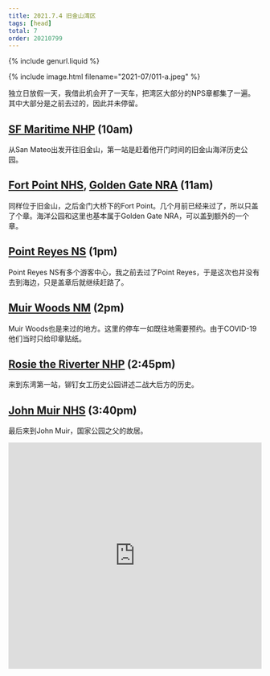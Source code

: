 ```yaml
---
title: 2021.7.4 旧金山湾区
tags: [head]
total: 7
order: 20210799
---
```


{% include genurl.liquid %}

{% include image.html filename="2021-07/011-a.jpeg" %}

独立日放假一天，我借此机会开了一天车，把湾区大部分的NPS章都集了一遍。其中大部分是之前去过的，因此并未停留。

## [SF Maritime NHP]({{arr[0]}}) (10am)

从San Mateo出发开往旧金山，第一站是赶着他开门时间的旧金山海洋历史公园。

## [Fort Point NHS]({{arr[1]}}), [Golden Gate NRA]({{arr[2]}}) (11am)

同样位于旧金山，之后金门大桥下的Fort Point。几个月前已经来过了，所以只盖了个章。海洋公园和这里也基本属于Golden Gate NRA，可以盖到额外的一个章。

## [Point Reyes NS]({{arr[3]}}) (1pm)

Point Reyes NS有多个游客中心，我之前去过了Point Reyes，于是这次也并没有去到海边，只是盖章后就继续赶路了。

## [Muir Woods NM]({{arr[4]}}) (2pm)

Muir Woods也是来过的地方。这里的停车一如既往地需要预约。由于COVID-19他们当时只给印章贴纸。

## [Rosie the Riverter NHP]({{arr[5]}}) (2:45pm)

来到东湾第一站，铆钉女工历史公园讲述二战大后方的历史。

## [John Muir NHS]({{arr[6]}}) (3:40pm)

最后来到John Muir，国家公园之父的故居。

<iframe src="https://www.google.com/maps/embed?pb=!1m64!1m12!1m3!1d403499.68850325985!2d-122.74517699946902!3d37.805473596429906!2m3!1f0!2f0!3f0!3m2!1i1024!2i768!4f13.1!4m49!3e0!4m5!1s0x808f9e60efa95545%3A0xfd8efcf42dcc1ba7!2sSan%20Mateo%2C%20CA!3m2!1d37.5629917!2d-122.32552539999999!4m5!1s0x808580e1a8edb3ed%3A0xb71a9f534658cd95!2sSan%20Francisco%20Maritime%20National%20Historical%20Park%2C%20San%20Francisco%2C%20CA!3m2!1d37.807742999999995!2d-122.42415!4m5!1s0x808586ea2d51f4fd%3A0x7fed369d97026b39!2sFort%20Point%20National%20Historic%20Site%2C%20Marine%20Drive%2C%20San%20Francisco%2C%20CA!3m2!1d37.810611699999995!2d-122.47708999999999!4m5!1s0x8085c6af0224d5bf%3A0xf40da9f4a8fac6ab!2sBear%20Valley%20Visitor%20Center%2C%20Bear%20Valley%20Visitor%20Center%2C%20Bear%20Valley%20Visitor%20Center%20Access%20Road%2C%20Point%20Reyes%20Station%2C%20CA!3m2!1d38.041058199999995!2d-122.8002121!4m5!1s0x8085903936e29ad5%3A0xe31e5d81fcb8ae37!2sMuir%20Woods%20Visitor%20Center%2C%20Muir%20Woods%20Road%2C%20Mill%20Valley%2C%20CA!3m2!1d37.8928503!2d-122.57249789999999!4m5!1s0x8085787eb1401a3d%3A0xc760a8c36ff6686a!2sRosie%20the%20Riveter%20National%20Historical%20Park%2C%20Harbour%20Way%20South%20%233000%2C%20Richmond%2C%20CA!3m2!1d37.9097083!2d-122.3572222!4m5!1s0x8085650aee9f272d%3A0x5368373faad47a63!2sJohn%20Muir%20National%20Historic%20Site%2C%20Alhambra%20Avenue%2C%20Martinez%2C%20CA!3m2!1d37.992166399999995!2d-122.1310682!4m5!1s0x808f9e60efa95545%3A0xfd8efcf42dcc1ba7!2sSan%20Mateo%2C%20CA!3m2!1d37.5629917!2d-122.32552539999999!5e0!3m2!1sen!2sus!4v1652161739669!5m2!1sen!2sus" width="100%" height="450" style="border:0;" allowfullscreen="" loading="lazy" referrerpolicy="no-referrer-when-downgrade"></iframe>
